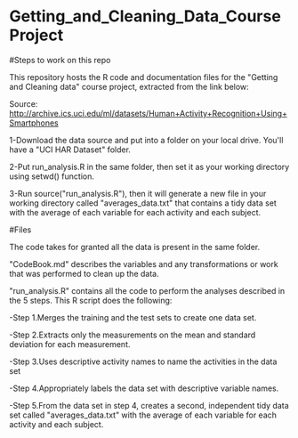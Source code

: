 # Getting_and_Cleaning_Data_CourseProject


#Steps to work on this repo

This repository hosts the R code and documentation files for the "Getting and Cleaning data" course project, extracted from the link below:

Source: http://archive.ics.uci.edu/ml/datasets/Human+Activity+Recognition+Using+Smartphones


1-Download the data source and put into a folder on your local drive. You'll have a "UCI HAR Dataset" folder.

2-Put run_analysis.R in the same folder, then set it as your working directory using setwd() function.

3-Run source("run_analysis.R"), then it will generate a new file in your working directory called "averages_data.txt" that contains a tidy data set with the average of each variable for each activity and each subject.


#Files

The code takes for granted all the data is present in the same folder. 

"CodeBook.md" describes the variables and any transformations or work that was performed to clean up the data.

"run_analysis.R" contains all the code to perform the analyses described in the 5 steps. This R script does the following: 

-Step 1.Merges the training and the test sets to create one data set.

-Step 2.Extracts only the measurements on the mean and standard deviation for each measurement. 

-Step 3.Uses descriptive activity names to name the activities in the data set

-Step 4.Appropriately labels the data set with descriptive variable names. 

-Step 5.From the data set in step 4, creates a second, independent tidy data set called "averages_data.txt" with the average of each variable for each activity and each subject.


